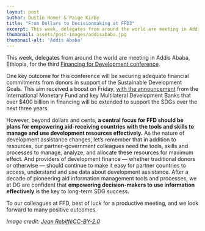 ```yaml
---
layout: post
author: Dustin Homer & Paige Kirby
title: "From Dollars to Decisionmaking at FFD3"
excerpt: This week, delegates from around the world are meeting in Addis Ababa, Ethiopia, for the third Financing for Development conference. One key outcome for this conference...
thumbnail: assets/post-images/addisababa.jpg
thumbnail-alt: 'Addis Ababa'
---
```


This week, delegates from around the world are meeting in Addis Ababa, Ethiopia, for the third [Financing for Development conference](http://www.un.org/esa/ffd/ffd3/conference.html). 

One key outcome for this conference will be securing adequate financial commitments from donors in support of the Sustainable Development Goals. This aim received a boost on Friday, [with the announcement](http://www.imf.org/external/np/sec/pr/2015/pr15329.htm) from the International Monetary Fund and key Multilateral Development Banks that over $400 billion in financing will be extended to support the SDGs over the next three years. 

However, beyond dollars and cents, **a central focus for FFD should be plans for empowering aid-receiving countries with the tools and skills to manage and use development resources effectively.** As the nature of development assistance changes, let’s remember that in addition to resources, our partner-government colleagues need the tools, skills and processes to manage, analyze, and allocate these resources for maximum effect. And providers of development finance — whether traditional donors or otherwise — should continue to make it easy for partner countries to access, understand and use data about development assistance. After a decade of pioneering aid information management tools and processes, we at DG are confident that **empowering decision-makers to use information effectively** is the key to long-term SDG success. 

To our colleagues at FFD, best of luck for a productive meeting, and we look forward to many positive outcomes. 

*Image credit: [Jean Rebiffé](https://www.flickr.com/photos/jeanot/16246807237/)[CC-BY-2.0](https://creativecommons.org/licenses/by/2.0/)*
